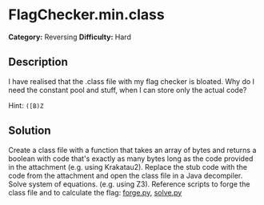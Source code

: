 # FlagChecker.min.class
**Category:** Reversing
**Difficulty:** Hard

## Description
I have realised that the .class file with my flag checker is bloated. Why do I need the constant pool and stuff, when I can store only the actual code?

Hint: `([B)Z`

## Solution
Create a class file with a function that takes an array of bytes and returns a boolean with code that's exactly as many bytes long as the code provided in the attachment (e.g. using Krakatau2). Replace the stub code with the code from the attachment and open the class file in a Java decompiler. Solve system of equations. (e.g. using Z3). Reference scripts to forge the class file and to calculate the flag: [forge.py](./src/forge.py), [solve.py](./src/solve.py)